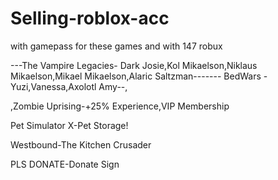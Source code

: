 # Selling-roblox-acc
with gamepass for these games and with 147 robux

---The Vampire Legacies- Dark Josie,Kol Mikaelson,Niklaus Mikaelson,Mikael Mikaelson,Alaric Saltzman-------
BedWars -Yuzi,Vanessa,Axolotl Amy--,

,Zombie Uprising-+25% Experience,VIP Membership

Pet Simulator X-Pet Storage!

Westbound-The Kitchen Crusader

PLS DONATE-Donate Sign
